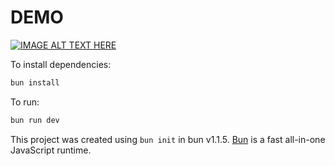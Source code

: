 # DEMO

[![IMAGE ALT TEXT HERE](https://img.youtube.com/vi/Zdmr-Q0pylk/0.jpg)](https://www.youtube.com/watch?v=Zdmr-Q0pylk)


To install dependencies:

```bash
bun install
```

To run:

```bash
bun run dev
```

This project was created using `bun init` in bun v1.1.5. [Bun](https://bun.sh) is a fast all-in-one JavaScript runtime.